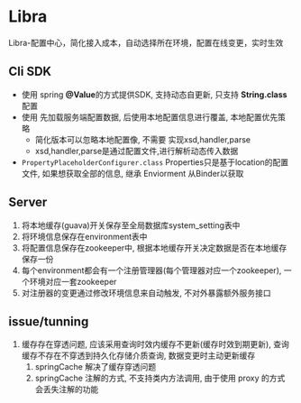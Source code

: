 # Libra
Libra-配置中心，简化接入成本，自动选择所在环境，配置在线变更，实时生效

## Cli SDK
- 使用 spring **@Value**的方式提供SDK, 支持动态自更新, 只支持 **String.class** 配置
- 使用 先加载服务端配置数据, 后使用本地配置信息进行覆盖, 本地配置优先策略
    - 简化版本可以忽略本地配置像, 不需要 实现xsd,handler,parse
    - xsd,handler,parse是通过配置文件,进行解析动态传入数据
- ```PropertyPlaceholderConfigurer.class``` Properties只是基于location的配置文件, 如果想获取全部的信息, 继承 Enviorment 从Binder以获取

## Server
1. 将本地缓存(guava)开关保存至全局数据库system_setting表中
2. 将环境信息保存在environment表中
3. 将配置信息保存在zookeeper中, 根据本地缓存开关决定数据是否在本地缓存保存一份
4. 每个environment都会有一个注册管理器(每个管理器对应一个zookeeper), 一个环境对应一套zookeeper
5. 对注册器的变更通过修改环境信息来自动触发, 不对外暴露额外服务接口

## issue/tunning
1. 缓存存在穿透问题, 应该采用查询时效内缓存不更新(缓存时效到期更新), 
查询缓存不存在不穿透到持久化存储介质查询, 数据变更时主动更新缓存
    1. springCache 解决了缓存穿透问题
    2. springCache 注解的方式, 不支持类内方法调用, 由于使用 proxy 的方式会丢失注解的功能